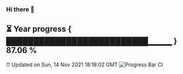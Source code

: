 ### Hi there 👋
⏳ Year progress { ██████████████████████████▁▁▁▁ } 87.06 %
---
⏰ Updated on Sun, 14 Nov 2021 18:18:02 GMT
![Progress Bar CI](https://github.com/liununu/liununu/workflows/Progress%20Bar%20CI/badge.svg)
